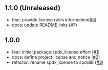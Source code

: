 ## 1.1.0 (Unreleased)

- feat: provide license rules information([#5](https://github.com/alestiago/license_lens/pull/5))
- docs: update README links ([#7](https://github.com/alestiago/license_lens/pull/7))

## 1.0.0

- feat: initial package:spdx_license effort ([#1](https://github.com/alestiago/license_lens/pull/1))
- docs: define project license and notice ([#2](https://github.com/alestiago/license_lens/pull/2/files))
- refactor: rename spdx_license to spdxlib ([#3](https://github.com/alestiago/license_lens/pull/3))